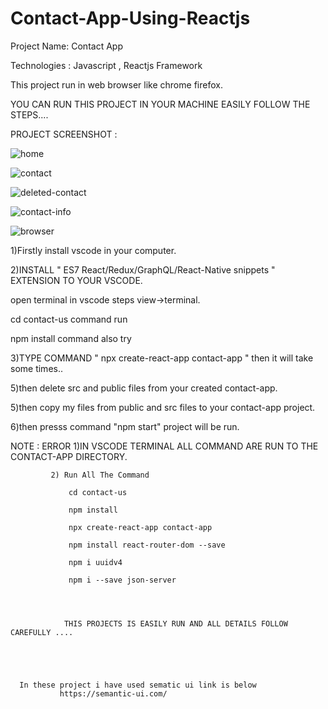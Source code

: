 # Contact-App-Using-Reactjs

Project Name: Contact App


Technologies : Javascript , Reactjs Framework

This project run in web browser like chrome firefox.


YOU CAN RUN THIS PROJECT  IN YOUR MACHINE EASILY FOLLOW THE STEPS....




PROJECT SCREENSHOT :




![home](https://user-images.githubusercontent.com/50656580/120489289-25873380-c3d5-11eb-8128-69b18f9570bd.png)



![contact](https://user-images.githubusercontent.com/50656580/120489316-2a4be780-c3d5-11eb-8c7b-5ec12354a807.png)



![deleted-contact](https://user-images.githubusercontent.com/50656580/120489364-333cb900-c3d5-11eb-8f3a-64387183aa69.png)



![contact-info](https://user-images.githubusercontent.com/50656580/120489365-333cb900-c3d5-11eb-8e99-202ea6e46954.png)



![browser](https://user-images.githubusercontent.com/50656580/120489708-79921800-c3d5-11eb-8b6f-f6238018c8b0.png)




1)Firstly install vscode in your computer.



2)INSTALL " ES7 React/Redux/GraphQL/React-Native snippets " EXTENSION TO YOUR VSCODE.




open terminal in vscode steps view->terminal.



cd contact-us command run



npm install command also try





3)TYPE COMMAND " npx create-react-app contact-app " then it will take some times..




5)then delete src and public files from your created contact-app.



5)then copy my files from public and src files to your contact-app project.



6)then presss command "npm start" project will be run.




NOTE : ERROR 1)IN VSCODE TERMINAL ALL COMMAND ARE RUN TO THE CONTACT-APP DIRECTORY.



             2) Run All The Command
                
                 cd contact-us
                 
                 npm install
                 
                 npx create-react-app contact-app
                 
                 npm install react-router-dom --save
                 
                 npm i uuidv4
                 
                 npm i --save json-server
                 
     
                  
                  
                THIS PROJECTS IS EASILY RUN AND ALL DETAILS FOLLOW CAREFULLY ....
                
                
                 
                 
                
      In these project i have used sematic ui link is below 
               https://semantic-ui.com/      
